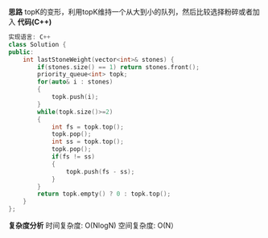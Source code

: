 **思路**
topK的变形，利用topK维持一个从大到小的队列，然后比较选择粉碎或者加入
**代码(C++)**
```C++
实现语言: C++
class Solution {
public:
    int lastStoneWeight(vector<int>& stones) {
        if(stones.size() == 1) return stones.front();
        priority_queue<int> topk;
        for(auto& i : stones)
        {
            topk.push(i);
        }
        while(topk.size()>=2)
        {
            int fs = topk.top();
            topk.pop();
            int ss = topk.top();
            topk.pop();
            if(fs != ss)
            {
                topk.push(fs - ss);
            }
        }
        return topk.empty() ? 0 : topk.top();
    }
};
```
**复杂度分析**
时间复杂度: O(NlogN)
空间复杂度: O(N）
